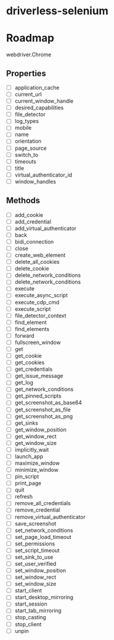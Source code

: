 # driverless-selenium


# Roadmap

webdriver.Chrome

## Properties

- [ ] application_cache
- [ ] current_url
- [ ] current_window_handle
- [ ] desired_capabilities
- [ ] file_detector
- [ ] log_types
- [ ] mobile
- [ ] name
- [ ] orientation
- [ ] page_source
- [ ] switch_to
- [ ] timeouts
- [ ] title
- [ ] virtual_authenticator_id
- [ ] window_handles

## Methods

- [ ] add_cookie
- [ ] add_credential
- [ ] add_virtual_authenticator
- [ ] back
- [ ] bidi_connection
- [ ] close
- [ ] create_web_element
- [ ] delete_all_cookies
- [ ] delete_cookie
- [ ] delete_network_conditions
- [ ] delete_network_conditions
- [ ] execute
- [ ] execute_async_script
- [ ] execute_cdp_cmd
- [ ] execute_script
- [ ] file_detector_context
- [ ] find_element
- [ ] find_elements
- [ ] forward
- [ ] fullscreen_window
- [ ] get
- [ ] get_cookie
- [ ] get_cookies
- [ ] get_credentials
- [ ] get_issue_message
- [ ] get_log
- [ ] get_network_conditions
- [ ] get_pinned_scripts
- [ ] get_screenshot_as_base64
- [ ] get_screenshot_as_file
- [ ] get_screenshot_as_png
- [ ] get_sinks
- [ ] get_window_position
- [ ] get_window_rect
- [ ] get_window_size
- [ ] implicitly_wait
- [ ] launch_app
- [ ] maximize_window
- [ ] minimize_window
- [ ] pin_script
- [ ] print_page
- [ ] quit
- [ ] refresh
- [ ] remove_all_credentials
- [ ] remove_credential
- [ ] remove_virtual_authenticator
- [ ] save_screenshot
- [ ] set_network_conditions
- [ ] set_page_load_timeout
- [ ] set_permissions
- [ ] set_script_timeout
- [ ] set_sink_to_use
- [ ] set_user_verified
- [ ] set_window_position
- [ ] set_window_rect
- [ ] set_window_size
- [ ] start_client
- [ ] start_desktop_mirroring
- [ ] start_session
- [ ] start_tab_mirroring
- [ ] stop_casting
- [ ] stop_client
- [ ] unpin
